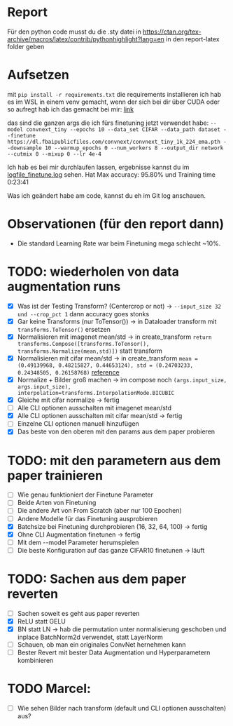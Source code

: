 # Report
Für den python code musst du die .sty datei in https://ctan.org/tex-archive/macros/latex/contrib/pythonhighlight?lang=en in den report-latex folder geben

# Aufsetzen

mit `pip install -r requirements.txt` die requirements installieren
ich hab es im WSL in einem venv gemacht, wenn der sich bei dir über CUDA oder so aufregt hab ich das gemacht bei mir: [link](https://github.com/microsoft/WSL/issues/5663#issuecomment-1068499676)

das sind die ganzen args die ich fürs finetuning jetzt verwendet habe:
`--model convnext_tiny
--epochs 10
--data_set CIFAR
--data_path dataset
--finetune https://dl.fbaipublicfiles.com/convnext/convnext_tiny_1k_224_ema.pth
--downsample 10
--warmup_epochs 0
--num_workers 8
--output_dir
network
--cutmix 0
--mixup 0
--lr 4e-4`

Ich hab es bei mir durchlaufen lassen, ergebnisse kannst du im [logfile_finetune.log](logfile_finetune.log) sehen. Hat Max accuracy: 95.80%
und Training time 0:23:41

Was ich geändert habe am code, kannst du eh im Git log anschauen.

# Observationen (für den report dann)
- Die standard Learning Rate war beim Finetuning mega schlecht ~10%.

# TODO: wiederholen von data augmentation runs
- [x] Was ist der Testing Transform? (Centercrop or not) -> `--input_size 32 und --crop_pct 1` dann accuracy goes stonks
- [x] Gar keine Transforms (nur ToTensor()) -> in Dataloader transform mit `transforms.ToTensor()` ersetzen
- [x] Normalisieren mit imagenet mean/std -> in create_transform `return transforms.Compose([transforms.ToTensor(), transforms.Normalize(mean,std)])` statt transform
- [x] Normalisieren mit cifar mean/std -> in create_transform `mean = (0.49139968, 0.48215827, 0.44653124), std = (0.24703233, 0.24348505, 0.26158768)` [reference](https://stackoverflow.com/questions/66678052/how-to-calculate-the-mean-and-the-std-of-cifar10-data)
- [x] Normalize + Bilder groß machen -> im compose noch `(args.input_size, args.input_size), interpolation=transforms.InterpolationMode.BICUBIC`
- [x] Gleiche mit cifar normalize -> fertig
- [ ] Alle CLI optionen ausschalten mit imagenet mean/std 
- [x] Alle CLI optionen ausschalten mit cifar mean/std -> fertig
- [ ] Einzelne CLI optionen manuell hinzufügen
- [x] Das beste von den oberen mit den params aus dem paper probieren

# TODO: mit den parametern aus dem paper trainieren
- [ ] Wie genau funktioniert der Finetune Parameter
- [ ] Beide Arten von Finetuning
- [ ] Die andere Art von From Scratch (aber nur 100 Epochen)
- [ ] Andere Modelle für das Finetuning ausprobieren
- [x] Batchsize bei Finetuning durchprobieren (16, 32, 64, 100) -> fertig
- [x] Ohne CLI Augmentation finetunen -> fertig
- [ ] Mit dem --model Parameter herumspielen
- [ ] Die beste Konfiguration auf das ganze CIFAR10 finetunen -> läuft

# TODO: Sachen aus dem paper reverten
- [ ] Sachen soweit es geht aus paper reverten
- [x] ReLU statt GELU
- [x] BN statt LN -> hab die permutation unter normalisierung geschoben und inplace BatchNorm2d verwendet, statt LayerNorm
- [ ] Schauen, ob man ein originales ConvNet hernehmen kann
- [ ] Bester Revert mit bester Data Augmentation und Hyperparametern kombinieren

# TODO Marcel: 
- [ ] Wie sehen Bilder nach transform (default und CLI optionen ausschalten) aus?